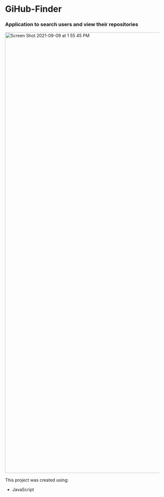 # GiHub-Finder

### Application to search users and view their repositories

<img width="1436" alt="Screen Shot 2021-09-09 at 1 55 45 PM" src="https://user-images.githubusercontent.com/72565897/132738165-b00768de-aa02-4f0e-80b4-9815aff4369a.png">

This project was created using:
* JavaScript
